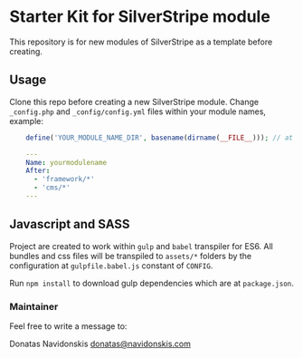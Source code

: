 # Starter Kit for SilverStripe module

This repository is for new modules of SilverStripe as a template before creating.

## Usage

Clone this repo before creating a new SilverStripe module. Change `_config.php` and `_config/config.yml` files within your module names, example:

```php
    define('YOUR_MODULE_NAME_DIR', basename(dirname(__FILE__))); // at _config.php
```

```yaml
    ---
    Name: yourmodulename
    After:
      - 'framework/*'
      - 'cms/*'
    ---
```

## Javascript and SASS

Project are created to work within `gulp` and `babel` transpiler for ES6. All bundles and css files will be transpiled to `assets/*` folders by the configuration at `gulpfile.babel.js` constant of `CONFIG`.

Run `npm install` to download gulp dependencies which are at `package.json`.

### Maintainer

Feel free to write a message to:

Donatas Navidonskis <donatas@navidonskis.com>